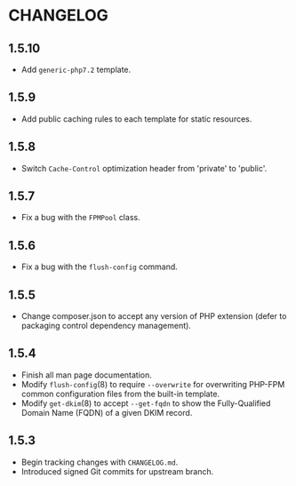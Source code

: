 # CHANGELOG

## 1.5.10

- Add `generic-php7.2` template.

## 1.5.9

- Add public caching rules to each template for static resources.

## 1.5.8

- Switch `Cache-Control` optimization header from 'private' to 'public'.

## 1.5.7

- Fix a bug with the `FPMPool` class.

## 1.5.6

- Fix a bug with the `flush-config` command.

## 1.5.5

- Change composer.json to accept any version of PHP extension (defer to
  packaging control dependency management).

## 1.5.4

- Finish all man page documentation.
- Modify `flush-config`(8) to require `--overwrite` for overwriting PHP-FPM
  common configuration files from the built-in template.
- Modify `get-dkim`(8) to accept `--get-fqdn` to show the Fully-Qualified Domain
  Name (FQDN) of a given DKIM record.

## 1.5.3

- Begin tracking changes with `CHANGELOG.md`.
- Introduced signed Git commits for upstream branch.
